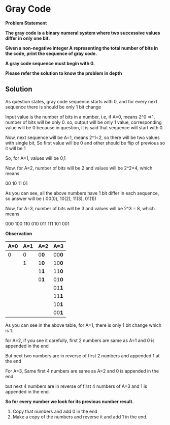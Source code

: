 # Gray Code #

**Problem Statement**

**The gray code is a binary numeral system where two successive values differ in only one bit.**

**Given a non-negative integer A representing the total number of bits in the code, print the sequence of gray code.**

**A gray code sequence must begin with 0.**

**Please refer the solution to know the problem in depth**

## Solution ##

As question states, gray code sequence starts with 0, and for every next sequence there is should be only 1 bit change

Input value is the number of bits in a number, i.e, if A=0, means 2^0 =>1, number of bits will be only 0. so, output will be only 1 value, corresponding value will be 0 because in question, it is said that sequence will start with 0.

Now, next sequence will be A=1, means 2^1=2, so there will be two values with single bit, So first value will be 0 and other should be flip of previous so it will be 1

So, for A=1, values will be 0,1

Now, for A=2, number of bits will be 2 and values will be 2^2=4, which means

00
10
11
01

As you can see, all the above numbers have 1 bit differ in each sequence, so answer will be ( 00(0), 10(2), 11(3), 01(1))

Now, for A=3, number of bits will be 3 and values will be 2^3 = 8, which means

000
100
110
010
011
111
101
001

**Observation**

| A=0  |  A=1  |  A=2   |  A=3    |
|------|-------|--------|---------|
|  0   |   0   |  0**0**|   00**0**|
|      |   1   |  1**0**|   10**0**      |
|      |       |  1**1**|   11**0**      |
|      |       |  0**1**|   01**0**      |
|      |       |        |   01**1**      |
|      |       |        |   11**1**
|      |       |        |   10**1**
|      |       |        |   00**1**


As you can see in the above table, for A=1, there is only 1 bit change which is 1.

for A=2, if you see it carefully, first 2 numbers are same as A=1 and 0 is appended in the end

But next two numbers are in reverse of first 2 numbers and appended 1 at the end

For A=3, Same first 4 numbers are same as A=2 and 0 is appended in the end

but next 4 numbers are in reverse of first 4 numbers of A=3 and 1 is appended in the end.

**So for every number we look for its previous number result.**
1. Copy that numbers and add 0 in the end
2. Make a copy of the numbers and reverse it and add 1 in the end.
